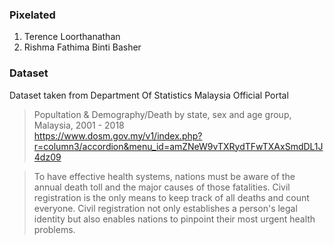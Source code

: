 ### Pixelated
1. Terence Loorthanathan
2. Rishma Fathima Binti Basher

### Dataset
Dataset taken from Department Of Statistics Malaysia Official Portal<br>
> Popultation & Demography/Death by state, sex and age group, Malaysia, 2001 - 2018<br>
> https://www.dosm.gov.my/v1/index.php?r=column3/accordion&menu_id=amZNeW9vTXRydTFwTXAxSmdDL1J4dz09
 
>To have effective health systems, nations must be aware of the annual death toll and the major causes of those fatalities. Civil registration is the only means to keep track of all deaths and count everyone. Civil registration not only establishes a person's legal identity but also enables nations to pinpoint their most urgent health problems.

